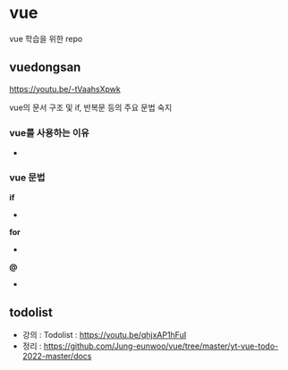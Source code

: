 # vue
vue 학습을 위한 repo

## vuedongsan
https://youtu.be/-tVaahsXpwk

vue의 문서 구조 및 if, 반복문 등의 주요 문법 숙지

### vue를 사용하는 이유
-

### vue 문법
**if**

- 
**for**

- 
**@**

- 

## todolist
- 강의 : Todolist : https://youtu.be/qhjxAP1hFuI
- 정리 : https://github.com/Jung-eunwoo/vue/tree/master/yt-vue-todo-2022-master/docs
